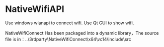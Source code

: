 # NativeWifiAPI
Use windows wlanapi to connect wifi.
Use Qt GUI to show wifi.

NativeWifiConnect Has been packaged into a dynamic library，The source file is in：..\3rdparty\NativeWifiConnect\x64\vc14\include\src